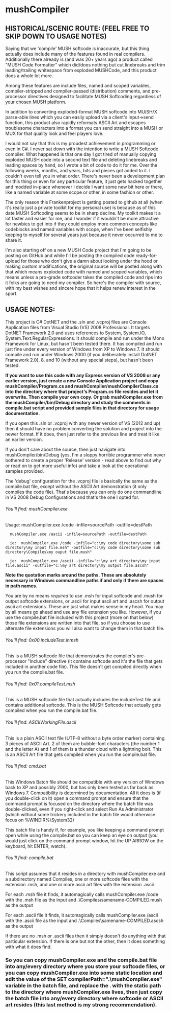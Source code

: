 # mushCompiler

## HISTORICAL/SCENIC ROUTE:  (FEEL FREE TO SKIP DOWN TO USAGE NOTES)

Saying that we 'compile' MUSH softcode is inaccurate, but this thing actually does include many of the features found in real compilers.  Additionally there already is (and was 20+ years ago) a product called "MUSH Code Formatter" which did/does nothing but cut linebreaks and trim leading/trailing whitespace from exploded MUSHCode, and this product does a whole lot more.

Among these features are include files, named and scoped variables, compiler-stripped and compiler-passed (distribution) comments, and pre-processor directives designed to facilitate MUSH Softcoding regardless of your chosen MUSH platform.  

In addition to converting exploded-format MUSH softcode into MU/SH/X parse-able lines which you can easily upload via a client's input->send function, this product also rapidly reformats ASCII Art and escapes troublesome characters into a format you can send straight into a MUSH or MUX for that quality look and feel players love.

I would not say that this is my proudest achievement in programming or even in C#.  I never sat down with the intention to write a MUSH Softcode compiler.  What happened is that one day I got tired of manually copying exploded MUSH code into a second text file and deleting linebreaks and leading spaces by hand, so I wrote a bit of code to do it for me.  Over the following weeks, months, and years, bits and pieces got added to it.  I couldn't even tell you in what order.  There's never been a development plan for this thing or even for any particular feature, it just gets hacked together and modded in-place whenever I decide I want some new bit here or there, like a named variable at some scope or other, in some fashion or other.

The only reason this Frankenproject is getting posted to github at all (when it's really just a private toolkit for my personal use) is because as of this date MUSH Softcoding seems to be in sharp decline.  My toolkit makes it a lot faster and easier for me, and I wonder if it wouldn't be more attractive for newbies to get into if they could employ more common concepts like codeblocks and named variables with scope, when I've been selfishly keeping to myself for several years just because it never occurred to me to share it.

I'm also starting off on a new MUSH Code project that I'm going to be posting on GitHub and while I'll be posting the compiled code ready-for-upload for those who don't give a damn about looking under the hood or making custom modifications, the original source will be posted along with that which means exploded code with named and scoped variables, which means unless a pro-grade softcoder takes the compiled code and rips into it folks are going to need my compiler.  So here's the compiler with source, with my best wishes and sincere hope that it helps renew interest in the sport.

## USAGE NOTES:

This project is C# DotNET and the .sln and .vcproj files are Console Application files from Visual Studio (VS) 2008 Professional.  It targets DotNET Framework 2.0 and uses references to System, System.IO, System.Text.RegularExpressions.  It should compile and run under the Mono Framework for Linux, but hasn't been tested there.  It has compiled and run just fine under every version of Windows from XP to Windows 7.  It should compile and run under Windows 2000 (if you deliberately install DotNET Framework 2.0), 8, and 10 (without any special steps), but hasn't been tested.

**If you want to use this code with any Express version of VS 2008 or any earlier version, just create a new Console Application project and copy mushCompiler/Program.cs and mushCompiler/mushCompilerClass.cs into the directory where that project's Program.cs file resides and let it overwrite.  Then compile your own copy.  Or grab mushCompiler.exe from the mushCompiler/bin/Debug directory and study the comments in compile.bat script and provided sample files in that directory for usage documentation.**

If you open this .sln or .vcproj with any newer version of VS (2012 and up) then it should have no problem converting the solution and project into the newer format.  If it does, then just refer to the previous line and treat it like an earlier version.

If you don't care about the source, then just navigate into mushCompiler/bin/Debug (yes, I'm a sloppy horrible programmer who never bothered to create a proper 'Release' version - read above to find out why or read on to get more useful info) and take a look at the operational samples provided.

The 'debug' configuration for the .vcproj file is basically the same as the compile.bat file, except without the ASCII Art demonstration (it only compiles the code file).  That's because you can only do one commandline in VS 2008 Debug Configurations and that's the one I opted for.

###### You'll find:  mushCompiler.exe

Usage:
      mushCompiler.exe /code -infile=sourcePath -outfile=destPath

      mushCompiler.exe /ascii -infile=sourcePath -outfile=destPath

      ie:  mushCompiler.exe /code -infile="c:\my code directory\some sub directory\my input file.msh" -outfile="c:\my code directory\some sub directory\Compiles\my ouput file.mush"

      ie:  mushCompiler.exe /ascii -infile="c:\my art directory\my input file.ascii" -outfile="c:\my art directory\my output file.ascsh"

**Note the quotation marks around the paths.  These are absolutely necessary in Windows commandline paths if and only if there are spaces in path names.**

You are by no means *required* to use .msh for input softcode and .mush for output softcode extensions, or .ascii for input ascii art and .ascsh for output ascii art extensions.  These are just what makes sense in my head.  You may by all means go ahead and use any file extension you like.  However, if you use the compile.bat file included with this project (more on that below) those file extensions are written into that file, so if you choose to use alternate file extensions you will also want to change them in that batch file.

###### You'll find: 0x00.includeTest.inmsh

This is a MUSH softcode file that demonstrates the compiler's pre-processor "include" directive (it contains softcode and it's the file that gets included in another code file).  This file doesn't get compiled directly when you run the compile.bat file.

###### You'll find: 0x01.compileTest.msh

This is a MUSH softcode file that actually includes the includeTest file and contains additional softcode.  This is the MUSH Softcode that actually gets compiled when you run the compile.bat file.

###### You'll find:  ASCIIWorkingFile.ascii

This is a plain ASCII text file (UTF-8 without a byte order marker) containing 3 pieces of ASCII Art.  2 of them are bubble-font characters (the number 1 and the letter A) and 1 of them is a thunder cloud with a lightning bolt.  This is an ASCII Art file that gets compiled when you run the compile.bat file.

###### You'll find: cmd.bat

This Windows Batch file should be compatible with any version of Windows back to XP and possibly 2000, but has only been tested as far back as Windows 7.  Compatibility is determined by documentation.  All it does is (if you double-click on it) open a command prompt and ensure that the command prompt is focused on the directory where the batch file was double-clicked, even if you right-click and select Run As Administrator (which without some trickery included in the batch file would otherwise focus on %WINDIR%\System32)

This batch file is handy if, for example, you like keeping a command prompt open while using the compile.bat so you can keep an eye on output (you would just click on the command prompt window, hit the UP ARROW on the keyboard, hit ENTER, watch).

###### You'll find: compile.bat

This script assumes that it resides in a directory with mushCompiler.exe and a subdirectory named Compiles, one or more softcode files with the extension .msh, and one or more ascii art files with the extension .ascii

For each .msh file it finds, it automagically calls mushCompiler.exe /code with the .msh file as the input and .\Compiles\samename-COMPILED.mush as the output

For each .ascii file it finds, it automagically calls mushCompiler.exe /ascii with the .ascii file as the input and .\Compiles\samename-COMPILED.ascsh as the output

If there are no .msh or .ascii files then it simply doesn't do anything with that particular extension.  If there is one but not the other, then it does something with what it does find.

### So you can copy mushCompiler.exe and the compile.bat file into any/every directory where you store your softcode files, or you can copy mushCompiler.exe into some static location and edit the value of the SET compilerPath=".\mushCompiler.exe" variable in the batch file, and replace the . with the static path to the directory where mushCompiler.exe lives, then just copy the batch file into any/every directory where softcode or ASCII art resides (this last method is my strong recommendation).

      